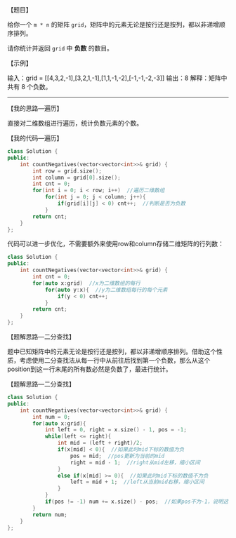 【题目】

给你一个 `m * n` 的矩阵 `grid`，矩阵中的元素无论是按行还是按列，都以非递增顺序排列。 

请你统计并返回 `grid` 中 **负数** 的数目。

【示例】

输入：grid = [[4,3,2,-1],[3,2,1,-1],[1,1,-1,-2],[-1,-1,-2,-3]]
输出：8
解释：矩阵中共有 8 个负数。

---

【我的思路—遍历】

直接对二维数组进行遍历，统计负数元素的个数。

【我的代码—遍历】

```c++
class Solution {
public:
    int countNegatives(vector<vector<int>>& grid) {
        int row = grid.size();
        int column = grid[0].size();
        int cnt = 0;
        for(int i = 0; i < row; i++)  //遍历二维数组
            for(int j = 0; j < column; j++){
                if(grid[i][j] < 0) cnt++;  //判断是否为负数
            }
        return cnt;
    }
};
```

代码可以进一步优化，不需要额外来使用row和column存储二维矩阵的行列数：

```c++
class Solution {
public:
    int countNegatives(vector<vector<int>>& grid) {
        int cnt = 0;
        for(auto x:grid)  //x为二维数组的每行
            for(auto y:x){  //y为二维数组每行的每个元素
                if(y < 0) cnt++;
            }
        return cnt;
    }
};
```

【题解思路—二分查找】

题中已知矩阵中的元素无论是按行还是按列，都以非递增顺序排列。借助这个性质，考虑使用二分查找法从每一行中从前往后找到第一个负数，那么从这个position到这一行末尾的所有数必然是负数了，最进行统计。

【题解思路—二分查找】

```c++
class Solution {
public:
    int countNegatives(vector<vector<int>>& grid) {
        int num = 0;
        for(auto x:grid){
            int left = 0, right = x.size() - 1, pos = -1;
            while(left <= right){
                int mid = (left + right)/2;
                if(x[mid] < 0){  //如果此时mid下标的数值为负
                    pos = mid;  //pos更新为当前的mid
                    right = mid - 1;  //right从mid左移，缩小区间
                }
                else if(x[mid] >= 0){  //如果此时mid下标的数值不为负
                    left = mid + 1;  //left从当前mid右移，缩小区间
                }
            }
            if(pos != -1) num += x.size() - pos;  //如果pos不为-1，说明这行有负数，将负数的个数统计如num即可
        }
        return num;
    }
};
```

